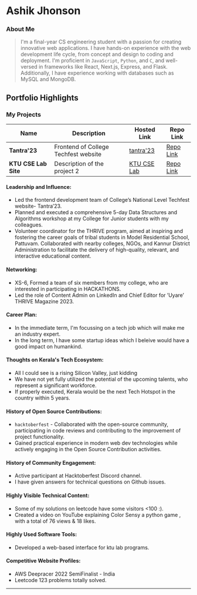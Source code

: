 # Ashik Jhonson

### About Me

> I'm a final-year CS engineering student with a passion for creating
> innovative web applications. 
> I have hands-on experience with the web development life cycle,
> from concept and design to coding and deployment.
> I'm proficient in `JavaScript`, `Python`, and `C`, and well-versed in
> frameworks like React, Next.js, Express, and Flask. Additionally,
> I have experience working with databases such as MySQL and MongoDB.


## Portfolio Highlights

### My Projects

| Name                | Description                                                               | Hosted Link                              | Repo Link                                                      |
|---------------------|---------------------------------------------------------------------------|------------------------------------------|----------------------------------------------------------------|
| **Tantra'23**  | Frontend of College Techfest website                                              | [tantra'23](https://techfest.vjec.ac.in/)    | [Repo Link](https://github.com/ashikjhonson/tantra-frontend)             |
| **KTU CSE Lab Site**  | Description of the project 2                                              | [KTU CSE Lab](https://ktu-cse-labs-site.vercel.app/)    | [Repo Link ](https://github.com/ashikjhonson/KTU-CSE-Labs-site)             |

#### Leadership and Influence:

-  Led the frontend development team of College’s National Level Techfest website- Tantra’23.
- Planned and executed a comprehensive 5-day Data Structures and Algorithms workshop at my College for Junior students with my colleagues.
-  Volunteer coordinator for the THRIVE program, aimed at inspiring and fostering the career goals of tribal students in
 Model Residential School, Pattuvam.
 Collaborated with nearby colleges, NGOs, and Kannur District Administration to facilitate the delivery of
 high-quality, relevant, and interactive educational content. 
 
 

#### Networking:

- XS-6, Formed a team of six members from my college, who are interested in participating in HACKATHONS.
- Led the role of Content Admin on LinkedIn and Chief Editor for ’Uyare’ THRIVE Magazine 2023.

#### Career Plan:

- In the immediate term, I'm focussing on a tech job which will make me an industry expert.
- In the long term, I have some startup ideas which I beleive would have a good impact on humankind.

#### Thoughts on Kerala's Tech Ecosystem:

- All I could see is a rising Silicon Valley, just kidding
- We have not yet fully utilized the potential of the upcoming talents, who represent a significant workforce.
- If properly executed, Kerala would be the next Tech Hotspot in the country within 5 years.

#### History of Open Source Contributions:

- `hacktoberfest` - Collaborated with the open-source community, participating in code reviews and contributing to the improvement
 of project functionality.
- Gained practical experience in modern web dev technologies while actively engaging in the Open Source Contribution activities.

#### History of Community Engagement:

-  Active participant at Hacktoberfest Discord channel.
-  I have given answers for technical questions on Github issues.

#### Highly Visible Technical Content:

- Some of my solutions on leetcode have some visitors <100 :).
- Created a video on YouTube explaining Color Sensy a python game , with a total of 76 views & 18 likes.

#### Highly Used Software Tools:

- Developed a web-based interface for ktu lab programs.

#### Competitive Website Profiles:

- AWS Deepracer 2022 SemiFinalist - India
- Leetcode 123 problems totally solved.

---
